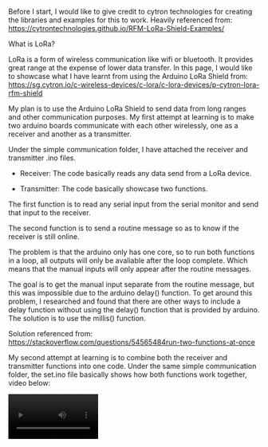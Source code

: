 Before I start, I would like to give credit to cytron technologies for creating the libraries and examples for this to work. Heavily referenced from: https://cytrontechnologies.github.io/RFM-LoRa-Shield-Examples/


What is LoRa?

LoRa is a form of wireless communication like wifi or bluetooth. It provides great range at the expense of lower data transfer. In this page, I would like to showcase what I have learnt from using the Arduino LoRa Shield from: 
https://sg.cytron.io/c-wireless-devices/c-lora/c-lora-devices/p-cytron-lora-rfm-shield


My plan is to use the Arduino LoRa Shield to send data from long ranges and other communication purposes. My first attempt at learning is to make two arduino boards communicate with each other wirelessly, one as a receiver and another as a transmitter.

Under the simple communication folder, I have attached the receiver and transmitter .ino files.

- Receiver: The code basically reads any data send from a LoRa device.  

- Transmitter: The code basically showcase two functions. 
    
The first function is to read any serial input from the serial monitor and send that input to the receiver. 
    
The second function is to send a routine message so as to know if the receiver is still online. 

The problem is that the arduino only has one core, so to run both functions in a loop, all outputs will only be avaliable after the loop complete. Which means that the manual inputs will only appear after the routine messages.

The goal is to get the manual input separate from the routine message, but this was impossible due to the arduino delay() function. To get around this problem, I researched and found that there are other ways to include a delay function without using the delay() function that is provided by arduino. The solution is to use the millis() function. 

Solution referenced from: https://stackoverflow.com/questions/54565484run-two-functions-at-once

My second attempt at learning is to combine both the receiver and transmitter functions into one code. Under the same simple communication folder, the set.ino file basically shows how both functions work together, video below:

<video src='https://www.youtube.com/embed/9X5JQ6LJLFM' width=180>

Plans for the future:
    - To intergrate a oled display so as to remove the need for a serial monitor.
    - To add buttons that sends simple text like "Hello" or certain coded messages.
    - To add sensors so as to get data like temperature or humidity so as to determine if certain locations are raining or not.
    - To create a personal 


